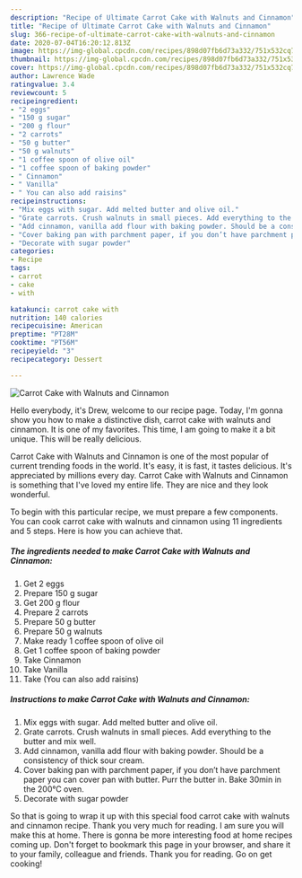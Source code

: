 ```yaml
---
description: "Recipe of Ultimate Carrot Cake with Walnuts and Cinnamon"
title: "Recipe of Ultimate Carrot Cake with Walnuts and Cinnamon"
slug: 366-recipe-of-ultimate-carrot-cake-with-walnuts-and-cinnamon
date: 2020-07-04T16:20:12.813Z
image: https://img-global.cpcdn.com/recipes/898d07fb6d73a332/751x532cq70/carrot-cake-with-walnuts-and-cinnamon-recipe-main-photo.jpg
thumbnail: https://img-global.cpcdn.com/recipes/898d07fb6d73a332/751x532cq70/carrot-cake-with-walnuts-and-cinnamon-recipe-main-photo.jpg
cover: https://img-global.cpcdn.com/recipes/898d07fb6d73a332/751x532cq70/carrot-cake-with-walnuts-and-cinnamon-recipe-main-photo.jpg
author: Lawrence Wade
ratingvalue: 3.4
reviewcount: 5
recipeingredient:
- "2 eggs"
- "150 g sugar"
- "200 g flour"
- "2 carrots"
- "50 g butter"
- "50 g walnuts"
- "1 coffee spoon of olive oil"
- "1 coffee spoon of baking powder"
- " Cinnamon"
- " Vanilla"
- " You can also add raisins"
recipeinstructions:
- "Mix eggs with sugar. Add melted butter and olive oil."
- "Grate carrots. Crush walnuts in small pieces. Add everything to the butter and mix well."
- "Add cinnamon, vanilla add flour with baking powder. Should be a consistency of thick sour cream."
- "Cover baking pan with parchment paper, if you don’t have parchment paper you can cover pan with butter. Purr the butter in. Bake 30min in the 200°C oven."
- "Decorate with sugar powder"
categories:
- Recipe
tags:
- carrot
- cake
- with

katakunci: carrot cake with 
nutrition: 140 calories
recipecuisine: American
preptime: "PT28M"
cooktime: "PT56M"
recipeyield: "3"
recipecategory: Dessert

---
```



![Carrot Cake with Walnuts and Cinnamon](https://img-global.cpcdn.com/recipes/898d07fb6d73a332/751x532cq70/carrot-cake-with-walnuts-and-cinnamon-recipe-main-photo.jpg)

Hello everybody, it's Drew, welcome to our recipe page. Today, I'm gonna show you how to make a distinctive dish, carrot cake with walnuts and cinnamon. It is one of my favorites. This time, I am going to make it a bit unique. This will be really delicious.

Carrot Cake with Walnuts and Cinnamon is one of the most popular of current trending foods in the world. It's easy, it is fast, it tastes delicious. It's appreciated by millions every day. Carrot Cake with Walnuts and Cinnamon is something that I've loved my entire life. They are nice and they look wonderful.




To begin with this particular recipe, we must prepare a few components. You can cook carrot cake with walnuts and cinnamon using 11 ingredients and 5 steps. Here is how you can achieve that.

<!--inarticleads1-->

##### The ingredients needed to make Carrot Cake with Walnuts and Cinnamon:

1. Get 2 eggs
1. Prepare 150 g sugar
1. Get 200 g flour
1. Prepare 2 carrots
1. Prepare 50 g butter
1. Prepare 50 g walnuts
1. Make ready 1 coffee spoon of olive oil
1. Get 1 coffee spoon of baking powder
1. Take  Cinnamon
1. Take  Vanilla
1. Take  (You can also add raisins)




<!--inarticleads2-->

##### Instructions to make Carrot Cake with Walnuts and Cinnamon:

1. Mix eggs with sugar. Add melted butter and olive oil.
1. Grate carrots. Crush walnuts in small pieces. Add everything to the butter and mix well.
1. Add cinnamon, vanilla add flour with baking powder. Should be a consistency of thick sour cream.
1. Cover baking pan with parchment paper, if you don’t have parchment paper you can cover pan with butter. Purr the butter in. Bake 30min in the 200°C oven.
1. Decorate with sugar powder




So that is going to wrap it up with this special food carrot cake with walnuts and cinnamon recipe. Thank you very much for reading. I am sure you will make this at home. There is gonna be more interesting food at home recipes coming up. Don't forget to bookmark this page in your browser, and share it to your family, colleague and friends. Thank you for reading. Go on get cooking!

